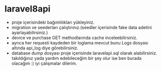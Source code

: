 # laravel8api
- proje içerisindeki bağımlılıkları yükleyiniz.
- migration ve seederları çalıştırınız.(seedler içerisinde fake data adetini ayarlayabilirsiniz.)
- device ve purchase GET methodlarında cache inceleebilirsiniz.
- ayrıca her requesti kaydeden bir loglama mevcut bunu Logs dosyası altında api_log diye görebilirsiniz.
- database dump dosyası proje içerisinde laravelapi.sql olarak alabilirsiniz.
takıldığınız yada yardım edebileceğim bir şey olur ise ben burada olacağım :) iyi çalışmalar dilerim.